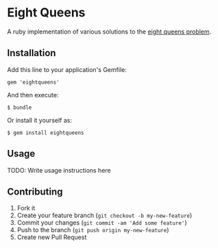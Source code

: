 # Eight Queens

A ruby implementation of various solutions to the [eight queens problem][1].

## Installation

Add this line to your application's Gemfile:

    gem 'eightqueens'

And then execute:

    $ bundle

Or install it yourself as:

    $ gem install eightqueens

## Usage

TODO: Write usage instructions here

## Contributing

1. Fork it
2. Create your feature branch (`git checkout -b my-new-feature`)
3. Commit your changes (`git commit -am 'Add some feature'`)
4. Push to the branch (`git push origin my-new-feature`)
5. Create new Pull Request

[1]: https://en.wikipedia.org/wiki/Eight_queens_puzzle
